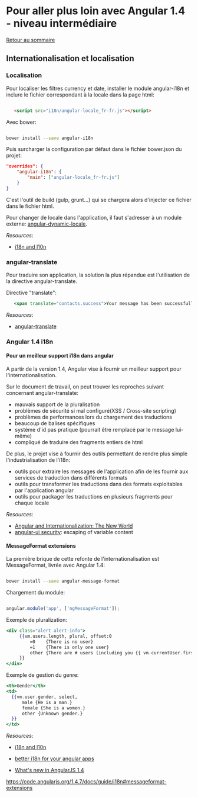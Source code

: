 # Pour aller plus loin avec Angular 1.4 - niveau intermédiaire

[Retour au sommaire](02.00.angular-intermediate.documentation-fr.md)

## Internationalisation et localisation

### Localisation

Pour localiser les filtres currency et date, installer le module angular-i18n et inclure le fichier correspondant à la locale dans la page html:

``` html

   <script src="i18n/angular-locale_fr-fr.js"></script>

```

Avec bower:

``` bash

bower install --save angular-i18n

```

Puis surcharger la configuration par défaut dans le fichier bower.json du projet:

``` json
"overrides": {
    "angular-i18n": {
        "main": ["angular-locale_fr-fr.js"]
    }
}

```
C'est l'outil de build (gulp, grunt...) qui se chargera alors d'injecter ce fichier dans le fichier html.

Pour changer de locale dans l'application, il faut s'adresser à un module externe: [angular-dynamic-locale](https://github.com/lgalfaso/angular-dynamic-locale).

 *Resources*: 

* [i18n and l10n](https://code.angularjs.org/1.4.7/docs/guide/i18n)

### angular-translate

Pour traduire son application, la solution la plus répandue est l'utilisation de la directive angular-translate.

Directive "translate":
 ``` handlebars 
    <span translate="contacts.success">Your message has been successfully sent. You will receive an answer as soon as possible.</span>
 ```  
 
 
 *Resources*: 

* [angular-translate](https://github.com/angular-translate/angular-translate)

### Angular 1.4 i18n

#### Pour un meilleur support i18n dans angular

A partir de la version 1.4, Angular vise à fournir un meilleur support pour l'internationalisation.

Sur le document de travail, on peut trouver les reproches suivant concernant angular-translate: 

* mauvais support de la pluralisation
* problèmes de sécurité si mal configuré(XSS / Cross-site scripting)
* problèmes de performances lors du chargement des traductions
* beaucoup de balises spécifiques
* système d'id pas pratique (pourrait être remplacé par le message lui-même)
* compliqué de traduire des fragments entiers de html

De plus, le projet vise à fournir des outils permettant de rendre plus simple l'industrialisation de l'i18n:
* outils pour extraire les messages de l'application afin de les fournir aux services de traduction dans différents formats
* outils pour transformer les traductions dans des formats exploitables par l'application angular
* outils pour packager les traductions en plusieurs fragments pour chaque locale 

 *Resources*: 

* [Angular and Internationalization: The New World](https://docs.google.com/document/d/1mwyOFsAD-bPoXTk3Hthq0CAcGXCUw-BtTJMR4nGTY-0)
* [angular-ui security](http://angular-translate.github.io/docs/#/guide/19_security): escaping of variable content


#### MessageFormat extensions

La première brique de cette refonte de l'internationalisation est MessageFormat, livrée avec Angular 1.4:

``` bash

bower install --save angular-message-format

```
Chargement du module:

``` js

angular.module('app', ['ngMessageFormat']);

```

Exemple de pluralization:
 ``` handlebars 
<div class="alert alert-info">
      {{vm.users.length, plural, offset:0
          =0    {There is no user}
          =1    {There is only one user}
          other {There are # users (including you {{ vm.currentUser.firstName }}).}
      }}
</div>
 ```      
 
Exemple de gestion du genre:

  ``` handlebars 
<th>Gender</th>
<td>
    {{vm.user.gender, select,
        male {He is a man.}
        female {She is a women.}
        other {Unknown gender.}
    }}
</td>
 ```
 
*Resources*: 

* [i18n and l10n](https://code.angularjs.org/1.4.7/docs/guide/i18n)

* [better i18n for your angular apps](http://pascalprecht.github.io/slides/better-i18n-for-your-angular-apps/)

* [What's new in AngularJS 1.4](http://blog.ninja-squad.com/2015/07/21/what-is-new-angularjs-1.4/)

https://code.angularjs.org/1.4.7/docs/guide/i18n#messageformat-extensions


